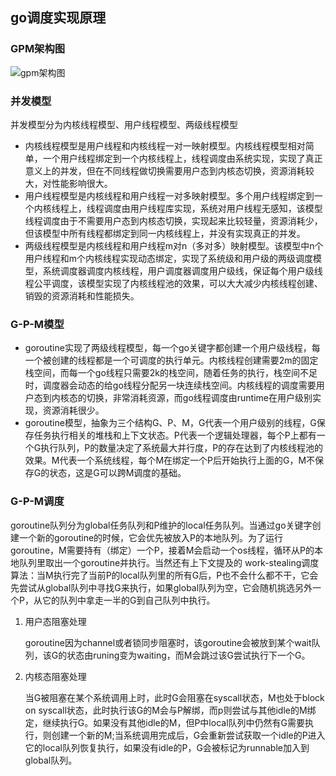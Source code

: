 ## go调度实现原理

### GPM架构图

![gpm架构图](/Users/zwy/Documents/learn/uploads/MPG.png)

### 并发模型

并发模型分为内核线程模型、用户线程模型、两级线程模型

- 内核线程模型是用户线程和内核线程一对一映射模型。内核线程模型相对简单，一个用户线程绑定到一个内核线程上，线程调度由系统实现，实现了真正意义上的并发，但在不同线程做切换需要用户态到内核态切换，资源消耗较大，对性能影响很大。
- 用户线程模型是内核线程和用户线程一对多映射模型。多个用户线程绑定到一个内核线程上，线程调度由用户线程库实现，系统对用户线程无感知，该模型线程调度由于不需要用户态到内核态切换，实现起来比较轻量，资源消耗少，但该模型中所有线程都绑定到同一内核线程上，并没有实现真正的并发。
- 两级线程模型是内核线程和用户线程m对n（多对多）映射模型。该模型中n个用户线程和m个内核线程实现动态绑定，实现了系统级和用户级的两级调度模型，系统调度器调度内核线程，用户调度器调度用户级线，保证每个用户级线程公平调度，该模型实现了内核线程池的效果，可以大大减少内核线程创建、销毁的资源消耗和性能损失。

### G-P-M模型

- goroutine实现了两级线程模型，每一个go关键字都创建一个用户级线程，每一个被创建的线程都是一个可调度的执行单元。内核线程创建需要2m的固定栈空间，而每一个go线程只需要2k的栈空间，随着任务的执行，栈空间不足时，调度器会动态的给go线程分配另一块连续栈空间。内核线程的调度需要用户态到内核态的切换，非常消耗资源，而go线程调度由runtime在用户级别实现，资源消耗很少。
- goroutine模型，抽象为三个结构G、P、M，G代表一个用户级别的线程，G保存任务执行相关的堆栈和上下文状态。P代表一个逻辑处理器，每个P上都有一个G执行队列，P的数量决定了系统最大并行度，P的存在达到了内核线程池的效果。M代表一个系统线程，每个M在绑定一个P后开始执行上面的G，M不保存G的状态，这是G可以跨M调度的基础。

### G-P-M调度

goroutine队列分为global任务队列和P维护的local任务队列。当通过go关键字创建一个新的goroutine的时候，它会优先被放入P的本地队列。为了运行goroutine，M需要持有（绑定）一个P，接着M会启动一个os线程，循环从P的本地队列里取出一个goroutine并执行。当然还有上下文提及的 work-stealing调度算法：当M执行完了当前P的local队列里的所有G后，P也不会什么都不干，它会先尝试从global队列中寻找G来执行，如果global队列为空，它会随机挑选另外一个P，从它的队列中拿走一半的G到自己队列中执行。

1. 用户态阻塞处理

   goroutine因为channel或者锁同步阻塞时，该goroutine会被放到某个wait队列，该G的状态由runing变为waiting，而M会跳过该G尝试执行下一个G。

2. 内核态阻塞处理

   当G被阻塞在某个系统调用上时，此时G会阻塞在syscall状态，M也处于block on syscall状态，此时执行该G的M会与P解绑，而p则尝试与其他idle的M绑定，继续执行G。如果没有其他idle的M，但P中local队列中仍然有G需要执行，则创建一个新的M;当系统调用完成后，G会重新尝试获取一个idle的P进入它的local队列恢复执行，如果没有idle的P，G会被标记为runnable加入到global队列。

